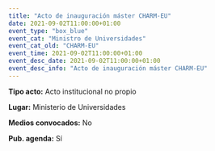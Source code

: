 ```yaml
---
title: "Acto de inauguración máster CHARM-EU"
date: 2021-09-02T11:00:00+01:00
event_type: "box_blue" 
event_cat: "Ministro de Universidades"
event_cat_old: "CHARM-EU"
event_time: 2021-09-02T11:00:00+01:00
event_desc_date: 2021-09-02T11:00:00+01:00
event_desc_info: "Acto de inauguración máster CHARM-EU"
---
```

<p class="card-light list_schedule_description"><b>Tipo acto:</b> Acto institucional no propio
</p>
<p class="card-light list_schedule_description"><b>Lugar:</b> Ministerio de Universidades
</p>
<p class="card-light list_schedule_description"><b>Medios convocados:</b> No
</p>
<p class="card-light list_schedule_description"><b>Pub. agenda:</b> Sí
</p>